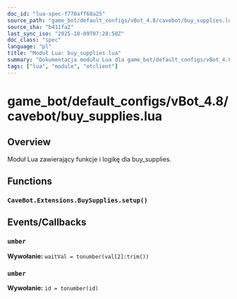 ```yaml
---
doc_id: "lua-spec-f770aff68a25"
source_path: "game_bot/default_configs/vBot_4.8/cavebot/buy_supplies.lua"
source_sha: "b411fa2"
last_sync_iso: "2025-10-09T07:28:58Z"
doc_class: "spec"
language: "pl"
title: "Moduł Lua: buy_supplies.lua"
summary: "Dokumentacja modułu Lua dla game_bot/default_configs/vBot_4.8/cavebot/buy_supplies.lua"
tags: ["lua", "module", "otclient"]
---
```


# game_bot/default_configs/vBot_4.8/cavebot/buy_supplies.lua

## Overview

Moduł Lua zawierający funkcje i logikę dla buy_supplies.

## Functions

### `CaveBot.Extensions.BuySupplies.setup()`

## Events/Callbacks

### `umber`

**Wywołanie:** `waitVal = tonumber(val[2]:trim())`

### `umber`

**Wywołanie:** `id = tonumber(id)`

